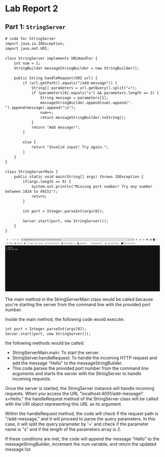 # Lab Report 2
## Part 1: `StringServer`

```
# code for StringServer
import java.io.IOException;
import java.net.URI;

class StringServer implements URLHandler {
    int num = 1;
    StringBuilder messageStringBuilder = new StringBuilder();
    
    public String handleRequest(URI url) {     
        if (url.getPath().equals("/add-message")) {
            String[] parameters = url.getQuery().split("=");
            if (parameters[0].equals("s") && parameters.length == 2) {
                String message = parameters[1];
                messageStringBuilder.append(num).append(". ").append(message).append("\n");
                num++;
                return messageStringBuilder.toString();
            }
            return "Add message!";
        }

        else {
            return "Invalid input! Try again.";
        }
    }
}

class StringServerMain {
    public static void main(String[] args) throws IOException {
        if(args.length == 0) {
            System.out.println("Missing port number! Try any number between 1024 to 49151");
            return;
        }

        int port = Integer.parseInt(args[0]);

        Server.start(port, new StringServer());
    }
}
```
![Image](StringServerSS1.png)

The main method in the StringServerMain class would be called because you're starting the server from the command line with the provided port number.

Inside the main method, the following code would execute:
```
int port = Integer.parseInt(args[0]);
Server.start(port, new StringServer());
```
the following methods would be called:

- StringServerMain.main: To start the server.
- StringServer.handleRequest: To handle the incoming HTTP request and add the message "Hello" to the messageStringBuilder.
- This code parses the provided port number from the command line arguments and starts the server with the StringServer to handle incoming requests.

Once the server is started, the StringServer instance will handle incoming requests. When you access the URL "localhost:4001/add-message?s=Hello," the handleRequest method of the StringServer class will be called with the URI object representing this URL as its argument.

Within the handleRequest method, the code will check if the request path is "/add-message," and it will proceed to parse the query parameters. In this case, it will split the query parameter by '=' and check if the parameter name is "s" and if the length of the parameters array is 2.

If these conditions are met, the code will append the message "Hello" to the messageStringBuilder, increment the num variable, and return the updated message list.
